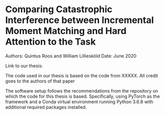# Comparing Catastrophic Interference between Incremental Moment Matching and Hard Attention to the Task

Authors: Quintus Roos and William Lilliesköld
Date: June 2020

Link to our thesis: 

The code used in our thesis is based on the code from XXXXX. All credit goes to the authors of that paper

The software setup follows the recommendations from the repository on which the code for this thesis is based. Specifically, using PyTorch as the framework and a Conda virtual environment running Python 3.6.8 with additional required packages installed.

